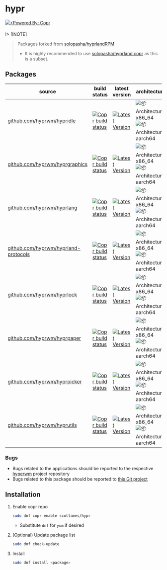 # hypr

[![⚡️Powered By: Copr](https://img.shields.io/badge/⚡️_Powered_by-COPR-blue?style=flat-square)](https://copr.fedorainfracloud.org/)

!> [!NOTE]
> Packages forked from [solopasha/hyprlandRPM](https://github.com/solopasha/hyprlandRPM)
>
> - It is highly recommended to use
>   [solopasha/hyprland copr](https://copr.fedorainfracloud.org/coprs/solopasha/hyprland/)
>   as this is a subset.

## Packages

| source | build status | latest version | architecture |
| --- | --- | --- | --- |
| [github.com/hyprwm/hypridle](https://github.com/hyprwm/hypridle) | [![Copr build status](https://copr.fedorainfracloud.org/coprs/scottames/hypr/package/hypridle/status_image/last_build.png)](https://copr.fedorainfracloud.org/coprs/scottames/hypr/package/hypridle/) | [![Latest Version](https://img.shields.io/badge/dynamic/json?color=blue&label=Version&query=builds.latest.source_package.version&url=https%3A%2F%2Fcopr.fedorainfracloud.org%2Fapi_3%2Fpackage%3Fownername%3Dscottames%26projectname%3Dhypr%26packagename%3Dhypridle%26with_latest_build%3DTrue&style=flat-square&logoColor=blue)](https://copr.fedorainfracloud.org/coprs/scottames/hypr/package/hypridle/) | ![📦 Architecture: x86_64](https://img.shields.io/badge/📦_Architecture-x86__64-blue?style=flat-square) ![📦 Architecture: aarch64](https://img.shields.io/badge/📦_Architecture-aarch64-blue?style=flat-square) |
| [github.com/hyprwm/hyprgraphics](https://github.com/hyprwm/hyprgraphics) | [![Copr build status](https://copr.fedorainfracloud.org/coprs/scottames/hypr/package/hyprgraphics/status_image/last_build.png)](https://copr.fedorainfracloud.org/coprs/scottames/hypr/package/hyprgraphics/) | [![Latest Version](https://img.shields.io/badge/dynamic/json?color=blue&label=Version&query=builds.latest.source_package.version&url=https%3A%2F%2Fcopr.fedorainfracloud.org%2Fapi_3%2Fpackage%3Fownername%3Dscottames%26projectname%3Dhypr%26packagename%3Dhyprgraphics%26with_latest_build%3DTrue&style=flat-square&logoColor=blue)](https://copr.fedorainfracloud.org/coprs/scottames/hypr/package/hyprgraphics/) | ![📦 Architecture: x86_64](https://img.shields.io/badge/📦_Architecture-x86__64-blue?style=flat-square) ![📦 Architecture: aarch64](https://img.shields.io/badge/📦_Architecture-aarch64-blue?style=flat-square) |
| [github.com/hyprwm/hyprlang](https://github.com/hyprwm/hyprlang) | [![Copr build status](https://copr.fedorainfracloud.org/coprs/scottames/hypr/package/hyprlang/status_image/last_build.png)](https://copr.fedorainfracloud.org/coprs/scottames/hypr/package/hyprlang/) | [![Latest Version](https://img.shields.io/badge/dynamic/json?color=blue&label=Version&query=builds.latest.source_package.version&url=https%3A%2F%2Fcopr.fedorainfracloud.org%2Fapi_3%2Fpackage%3Fownername%3Dscottames%26projectname%3Dhypr%26packagename%3Dhyprlang%26with_latest_build%3DTrue&style=flat-square&logoColor=blue)](https://copr.fedorainfracloud.org/coprs/scottames/hypr/package/hyprlang/) | ![📦 Architecture: x86_64](https://img.shields.io/badge/📦_Architecture-x86__64-blue?style=flat-square) ![📦 Architecture: aarch64](https://img.shields.io/badge/📦_Architecture-aarch64-blue?style=flat-square) |
| [github.com/hyprwm/hyprland-protocols](https://github.com/hyprwm/hyprland-protocols) | [![Copr build status](https://copr.fedorainfracloud.org/coprs/scottames/hypr/package/hyprland-protocols/status_image/last_build.png)](https://copr.fedorainfracloud.org/coprs/scottames/hypr/package/hyprland-protocols/) | [![Latest Version](https://img.shields.io/badge/dynamic/json?color=blue&label=Version&query=builds.latest.source_package.version&url=https%3A%2F%2Fcopr.fedorainfracloud.org%2Fapi_3%2Fpackage%3Fownername%3Dscottames%26projectname%3Dhypr%26packagename%3Dhyprland-protocols%26with_latest_build%3DTrue&style=flat-square&logoColor=blue)](https://copr.fedorainfracloud.org/coprs/scottames/hypr/package/hyprland-protocols/) | ![📦 Architecture: x86_64](https://img.shields.io/badge/📦_Architecture-x86__64-blue?style=flat-square) ![📦 Architecture: aarch64](https://img.shields.io/badge/📦_Architecture-aarch64-blue?style=flat-square) |
| [github.com/hyprwm/hyprlock](https://github.com/hyprwm/hyprlock) | [![Copr build status](https://copr.fedorainfracloud.org/coprs/scottames/hypr/package/hyprlock/status_image/last_build.png)](https://copr.fedorainfracloud.org/coprs/scottames/hypr/package/hyprlock/) | [![Latest Version](https://img.shields.io/badge/dynamic/json?color=blue&label=Version&query=builds.latest.source_package.version&url=https%3A%2F%2Fcopr.fedorainfracloud.org%2Fapi_3%2Fpackage%3Fownername%3Dscottames%26projectname%3Dhypr%26packagename%3Dhyprlock%26with_latest_build%3DTrue&style=flat-square&logoColor=blue)](https://copr.fedorainfracloud.org/coprs/scottames/hypr/package/hyprlock/) | ![📦 Architecture: x86_64](https://img.shields.io/badge/📦_Architecture-x86__64-blue?style=flat-square) ![📦 Architecture: aarch64](https://img.shields.io/badge/📦_Architecture-aarch64-blue?style=flat-square) |
| [github.com/hyprwm/hyprpaper](https://github.com/hyprwm/hyprpaper) | [![Copr build status](https://copr.fedorainfracloud.org/coprs/scottames/hypr/package/hyprpaper/status_image/last_build.png)](https://copr.fedorainfracloud.org/coprs/scottames/hypr/package/hyprpaper/) | [![Latest Version](https://img.shields.io/badge/dynamic/json?color=blue&label=Version&query=builds.latest.source_package.version&url=https%3A%2F%2Fcopr.fedorainfracloud.org%2Fapi_3%2Fpackage%3Fownername%3Dscottames%26projectname%3Dhypr%26packagename%3Dhyprpaper%26with_latest_build%3DTrue&style=flat-square&logoColor=blue)](https://copr.fedorainfracloud.org/coprs/scottames/hypr/package/hyprpaper/) | ![📦 Architecture: x86_64](https://img.shields.io/badge/📦_Architecture-x86__64-blue?style=flat-square) ![📦 Architecture: aarch64](https://img.shields.io/badge/📦_Architecture-aarch64-blue?style=flat-square) |
| [github.com/hyprwm/hyprpicker](https://github.com/hyprwm/hyprpicker) | [![Copr build status](https://copr.fedorainfracloud.org/coprs/scottames/hypr/package/hyprpicker/status_image/last_build.png)](https://copr.fedorainfracloud.org/coprs/scottames/hypr/package/hyprpicker/) | [![Latest Version](https://img.shields.io/badge/dynamic/json?color=blue&label=Version&query=builds.latest.source_package.version&url=https%3A%2F%2Fcopr.fedorainfracloud.org%2Fapi_3%2Fpackage%3Fownername%3Dscottames%26projectname%3Dhypr%26packagename%3Dhyprpicker%26with_latest_build%3DTrue&style=flat-square&logoColor=blue)](https://copr.fedorainfracloud.org/coprs/scottames/hypr/package/hyprpicker/) | ![📦 Architecture: x86_64](https://img.shields.io/badge/📦_Architecture-x86__64-blue?style=flat-square) ![📦 Architecture: aarch64](https://img.shields.io/badge/📦_Architecture-aarch64-blue?style=flat-square) |
| [github.com/hyprwm/hyprutils](https://github.com/hyprwm/hyprutils) | [![Copr build status](https://copr.fedorainfracloud.org/coprs/scottames/hypr/package/hyprutils/status_image/last_build.png)](https://copr.fedorainfracloud.org/coprs/scottames/hypr/package/hyprutils/) | [![Latest Version](https://img.shields.io/badge/dynamic/json?color=blue&label=Version&query=builds.latest.source_package.version&url=https%3A%2F%2Fcopr.fedorainfracloud.org%2Fapi_3%2Fpackage%3Fownername%3Dscottames%26projectname%3Dhypr%26packagename%3Dhyprutils%26with_latest_build%3DTrue&style=flat-square&logoColor=blue)](https://copr.fedorainfracloud.org/coprs/scottames/hypr/package/hyprutils/) | ![📦 Architecture: x86_64](https://img.shields.io/badge/📦_Architecture-x86__64-blue?style=flat-square) ![📦 Architecture: aarch64](https://img.shields.io/badge/📦_Architecture-aarch64-blue?style=flat-square) |

### Bugs

- Bugs related to the applications should be reported to the respective
  [hyperwm](https://github.com/hyprwm) project repository
- Bugs related to this package should be reported to [this Git project](https://github.com/scottames/copr/issues)

## Installation

1. Enable copr repo

    ```bash
    sudo dnf copr enable scottames/hypr
    ```

    - Substitute `dnf` for `yum` if desired

1. (Optional) Update package list

    ```bash
    sudo dnf check-update
    ```

1. Install

    ```bash
    sudo dnf install <package>
    ```
